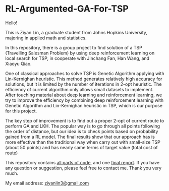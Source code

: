 # RL-Argumented-GA-For-TSP

Hello!

This is Ziyan Lin, a graduate student from Johns Hopkins University, majoring in applied math and statistics.

In this repository, there is a group project to find solution of a TSP (Travelling Salesman Problem) by using deep reinforcement learning on local search for TSP, in cooperate with Jinchang Fan, Han Wang, and Xiaoyu Qiao.

One of classical approaches to solve TSP is Genetic Algorithm applying with Lin-Kernighan heuristic. This method generates relatively high accuracy for solutions, but it is limited by the number of iterations in 2-opt heuristic. The efficiency of current algorithm only allows small datasets to implement. After touching material about deep learning and reinforcement learning, we try to improve the efficiency by combining deep reinforcement learning with Genetic Algorithm and Lin-Kernighan heuristic in TSP, which is our purpose for this project.

The key step of improvement is to find out a proper 2-opt of current route to perform GA and LKH. The popular way is to go through all points following the order of distance, but our idea is to check points based on probability gained from a RL model. The final results show that our approach has is more effective than the traditional way when carry out with small-size TSP (about 50 points) and has nearly same terms of target value (total cost of route)

This repository contains [all parts of code](), and one [final report](). If you have any question or suggestion, please feel free to contact me. Thank you very much.

My email address: ziyanlin3@gmail.com

